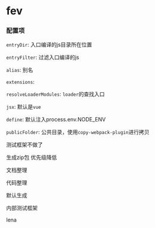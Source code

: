 # fev


### 配置项

`entryDir`: 入口编译的js目录所在位置

`entryFilter`: 过滤入口编译的js

`alias`: 别名

`extensions`:

`resolveLoaderModules`: `loader`的查找入口

`jsx`: 默认是`vue`

`define`: 默认注入process.env.NODE_ENV

`publicFolder`: 公共目录，使用`copy-webpack-plugin`进行拷贝



测试框架不做了

生成zip包 优先级降低

文档整理

代码整理

默认生成

内部测试框架

lena
